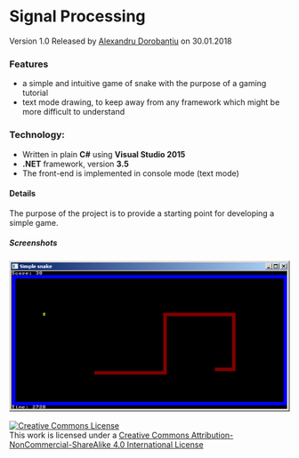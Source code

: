 Signal Processing
===================================
Version 1.0 Released by [Alexandru Dorobanțiu](http://alex.dorobantiu.ro) on 30.01.2018

### Features
 - a simple and intuitive game of snake with the purpose of a gaming tutorial
 - text mode drawing, to keep away from any framework which might be more difficult to understand
 
### Technology:
 - Written in plain **C#** using **Visual Studio 2015**
 - **.NET** framework, version **3.5**
 - The front-end is implemented in console mode (text mode)
 
#### Details
The purpose of the project is to provide a starting point for developing a simple game. 

##### Screenshots
![SimpleSnake Screenshot1](simpleSnake.png)

[![Creative Commons License](https://i.creativecommons.org/l/by-nc-sa/4.0/88x31.png)][CreativeCommonsLicence]
<br />
This work is licensed under a [Creative Commons Attribution-NonCommercial-ShareAlike 4.0 International License][CreativeCommonsLicence]

[CreativeCommonsLicence]: http://creativecommons.org/licenses/by-nc-sa/4.0/
 
